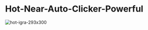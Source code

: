 # Hot-Near-Auto-Clicker-Powerful
![hot-igra-293x300](https://github.com/user-attachments/assets/61a2d5b4-0fcc-4a37-a490-f403ed26f7f2)
